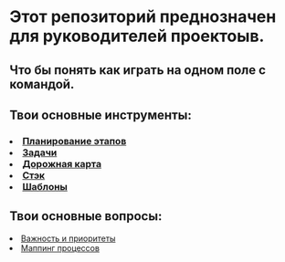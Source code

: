 <h1> Этот репозиторий преднозначен для руководителей проектоыв. </h1>
<h2>Что бы понять как играть на одном поле с командой. </h2>  
<h2> Твои основные инструменты: </h2> 
<h3> 
         <li> <a class="link-1" href="https://clck.ru/382PaF ">Планирование этапов</a> </li>
         <li> <a class="link-2" href="https://clck.ru/382PsR">Задачи</a> </li>
         <li> <a class="link-3" href="https://clck.ru/382Qo3">Дорожная карта</a> </li>
         <li> <a class="link-4" href="https://clck.ru/382KNk">Стэк</a> </li>
         <li> <a class="link-5" href="https://clck.ru/382LiG">Шаблоны</a> </li>
</h3>
<h2> Твои основные вопросы: </h2> 
<li> <a class="link-6" href="https://clck.ru/382NPz">Важность и приоритеты</a> </li>
<li> <a class="link-7" href="https://clck.ru/382MwW">Маппинг процессов</a> </li>


